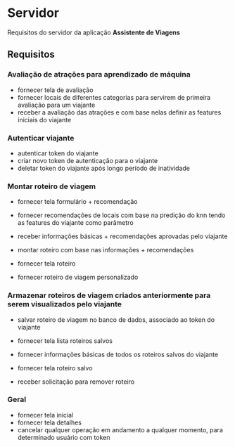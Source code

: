 # Servidor

Requisitos do servidor da aplicação **Assistente de Viagens**

## Requisitos

### Avaliação de atrações para aprendizado de máquina

- fornecer tela de avaliação
- fornecer locais de diferentes categorias para servirem de primeira avaliação para um viajante
- receber a avaliação das atrações e com base nelas definir as features iniciais do viajante

### Autenticar viajante

- autenticar token do viajante
- criar novo token de autenticação para o viajante
- deletar token do viajante após longo período de inatividade

### Montar roteiro de viagem

- fornecer tela formulário + recomendação
- fornecer recomendações de locais com base na predição do knn tendo as features do viajante como parâmetro
- receber informações básicas + recomendações aprovadas pelo viajante

- montar roteiro com base nas informações + recomendações
- fornecer tela roteiro
- fornecer roteiro de viagem personalizado

### Armazenar roteiros de viagem criados anteriormente para serem visualizados pelo viajante

- salvar roteiro de viagem no banco de dados, associado ao token do viajante
- fornecer tela lista roteiros salvos
- fornecer informações básicas de todos os roteiros salvos do viajante

- fornecer tela roteiro salvo
- receber solicitação para remover roteiro

### Geral

- fornecer tela inicial
- fornecer tela detalhes
- cancelar qualquer operação em andamento a qualquer momento, para determinado usuário com token


